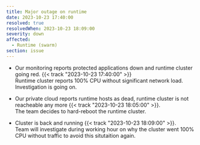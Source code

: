 ```yaml
---
title: Major outage on runtime
date: 2023-10-23 17:40:00
resolved: true
resolvedWhen: 2023-10-23 18:09:00
severity: down
affected:
  - Runtime (swarm)
section: issue
---
```



- Our monitoring reports protected applications down and runtime cluster going red. {{< track "2023-10-23 17:40:00" >}}  
  Runtime cluster reports 100% CPU without significant network load. Investigation is going on.

- Our private cloud reports runtime hosts as dead, runtime cluster is not reacheable any more {{< track "2023-10-23 18:05:00" >}}.  
  The team decides to hard-reboot the runtime cluster.

- Cluster is back and running {{< track "2023-10-23 18:09:00" >}}.  
  Team will investigate during working hour on why the cluster went 100% CPU without traffic to avoid this situtaition again.
